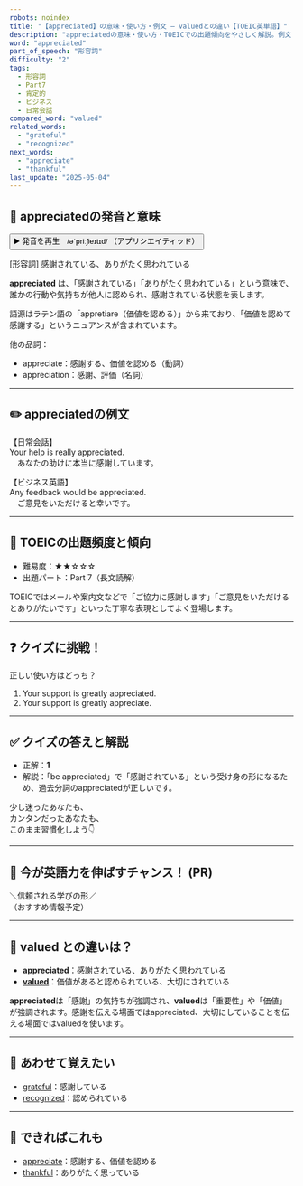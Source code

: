 ```yaml
---
robots: noindex
title: "【appreciated】の意味・使い方・例文 ― valuedとの違い【TOEIC英単語】"
description: "appreciatedの意味・使い方・TOEICでの出題傾向をやさしく解説。例文・クイズ付きでvaluedとの違いもわかりやすく学べます。"
word: "appreciated"
part_of_speech: "形容詞"
difficulty: "2"
tags:
  - 形容詞
  - Part7
  - 肯定的
  - ビジネス
  - 日常会話
compared_word: "valued"
related_words:
  - "grateful"
  - "recognized"
next_words:
  - "appreciate"
  - "thankful"
last_update: "2025-05-04"
---
```


## 🔰 appreciatedの発音と意味

<button class="play-audio" onclick="playTTS('appreciated')">
  <span class="play-audio-main">
    ▶️ 発音を再生　/əˈpriːʃieɪtɪd/
  </span>
  <span class="play-audio-sub">
    （アプリシエイティッド）
  </span>
</button>

[形容詞] 感謝されている、ありがたく思われている

**appreciated** は、「感謝されている」「ありがたく思われている」という意味で、誰かの行動や気持ちが他人に認められ、感謝されている状態を表します。

語源はラテン語の「appretiare（価値を認める）」から来ており、「価値を認めて感謝する」というニュアンスが含まれています。

他の品詞：  
- appreciate：感謝する、価値を認める（動詞）
- appreciation：感謝、評価（名詞）

---

## ✏️ appreciatedの例文

【日常会話】  
Your help is really appreciated.  
　あなたの助けに本当に感謝しています。

【ビジネス英語】  
Any feedback would be appreciated.  
　ご意見をいただけると幸いです。

---

## 🎯 TOEICの出題頻度と傾向

- 難易度：★★☆☆☆
- 出題パート：Part 7（長文読解）

TOEICではメールや案内文などで「ご協力に感謝します」「ご意見をいただけるとありがたいです」といった丁寧な表現としてよく登場します。

---

## ❓ クイズに挑戦！

正しい使い方はどっち？

1. Your support is greatly appreciated.  
2. Your support is greatly appreciate.

---

## ✅ クイズの答えと解説

- 正解：**1**
- 解説：「be appreciated」で「感謝されている」という受け身の形になるため、過去分詞のappreciatedが正しいです。

少し迷ったあなたも、  
カンタンだったあなたも、  
このまま習慣化しよう👇️

---

## 🚀 今が英語力を伸ばすチャンス！ (PR)

<div class="info-center">
＼信頼される学びの形／<br>  
（おすすめ情報予定）
</div>

---

## 🤔  valued との違いは？

- **appreciated**：感謝されている、ありがたく思われている
- **[valued](/valued)**：価値があると認められている、大切にされている

**appreciated**は「感謝」の気持ちが強調され、**valued**は「重要性」や「価値」が強調されます。感謝を伝える場面ではappreciated、大切にしていることを伝える場面ではvaluedを使います。

---

## 🧩 あわせて覚えたい

- [grateful](/grateful)：感謝している
- [recognized](/recognized)：認められている

---

## 📖 できればこれも

- [appreciate](/appreciate)：感謝する、価値を認める
- [thankful](/thankful)：ありがたく思っている

<!-- cvid: aid29_bid44 -->
